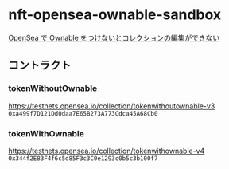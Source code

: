 # nft-opensea-ownable-sandbox

[OpenSea で Ownable をつけないとコレクションの編集ができない](https://zenn.dev/odan/scraps/1631dc386ebe19)

## コントラクト

### tokenWithoutOwnable

https://testnets.opensea.io/collection/tokenwithoutownable-v3
`0xa499f7D121Dd0daa7E65B273A773Cdca45A68Cb0`

### tokenWithOwnable

https://testnets.opensea.io/collection/tokenwithownable-v4
`0x344f2E83F4f6c5d85F3c3C0e1293c0b5c3b100f7`
